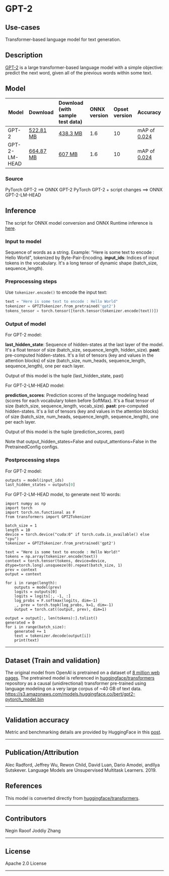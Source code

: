 <!--- SPDX-License-Identifier: Apache-2.0 -->

# GPT-2

## Use-cases
Transformer-based language model for text generation.

## Description
[GPT-2](https://openai.com/blog/better-language-models/) is a large transformer-based language model with a simple objective: predict the next word, given all of the previous words within some text.

## Model

 |Model        |Download  | Download (with sample test data)|ONNX version|Opset version|Accuracy |
|-------------|:--------------|:--------------|:--------------|:--------------|:--------------|
|GPT-2       |[522.81 MB](model/gpt2-10.onnx) | [438.3 MB](model/gpt2-10.tar.gz)| 1.6 | 10 |mAP of [0.024](https://docs.google.com/spreadsheets/d/1sryqufw2D0XlUH4sq3e9Wnxu5EAQkaohzrJbd5HdQ_w/edit#gid=0)|
|GPT-2-LM-HEAD |[664.87 MB](model/gpt2-lm-head-10.onnx) | [607 MB](model/gpt2-lm-head-10.tar.gz)| 1.6 | 10 |mAP of [0.024](https://docs.google.com/spreadsheets/d/1sryqufw2D0XlUH4sq3e9Wnxu5EAQkaohzrJbd5HdQ_w/edit#gid=0)|


### Source
PyTorch GPT-2 ==> ONNX GPT-2
PyTorch GPT-2 + script changes ==> ONNX GPT-2-LM-HEAD


## Inference
The script for ONNX model conversion and ONNX Runtime inference is [here](dependencies/GPT2-export.py).

### Input to model
Sequence of words as a string. Example: "Here is some text to encode : Hello World", tokenized by Byte-Pair-Encoding.
**input_ids**: Indices of input tokens in the vocabulary. It's a long tensor of dynamic shape (batch_size, sequence_length).



### Preprocessing steps
Use ```tokenizer.encode()``` to encode the input text:
```python
text = "Here is some text to encode : Hello World"
tokenizer = GPT2Tokenizer.from_pretrained('gpt2')
tokens_tensor = torch.tensor([torch.tensor(tokenizer.encode(text))])
```

### Output of model
For GPT-2 model:

**last_hidden_state**: Sequence of hidden-states at the last layer of the model. It's a float tensor of size (batch_size, sequence_length, hidden_size).
**past**: pre-computed hidden-states. It's a list of tensors (key and values in the attention blocks) of size (batch_size, num_heads, sequence_length, sequence_length), one per each layer.

Output of this model is the tuple (last_hidden_state, past)

For GPT-2-LM-HEAD model:

**prediction_scores**: Prediction scores of the language modeling head (scores for each vocabulary token before SoftMax). It's a float tensor of size (batch_size, sequence_length, vocab_size).
**past**: pre-computed hidden-states. It's a list of tensors (key and values in the attention blocks) of size (batch_size, num_heads, sequence_length, sequence_length), one per each layer.

Output of this model is the tuple (prediction_scores, past)

Note that output_hidden_states=False and output_attentions=False in the PretrainedConfig configs.

### Postprocessing steps
For GPT-2 model:

```python
outputs = model(input_ids)
last_hidden_states = outputs[0]
```

For GPT-2-LM-HEAD model, to generate next 10 words:
```
import numpy as np
import torch
import torch.nn.functional as F
from transformers import GPT2Tokenizer

batch_size = 1
length = 10
device = torch.device("cuda:0" if torch.cuda.is_available() else "cpu")
tokenizer = GPT2Tokenizer.from_pretrained('gpt2')

text = "Here is some text to encode : Hello World!"
tokens = np.array(tokenizer.encode(text))
context = torch.tensor(tokens, device=device, dtype=torch.long).unsqueeze(0).repeat(batch_size, 1)
prev = context
output = context

for i in range(length):
    outputs = model(prev)
    logits = outputs[0]
    logits = logits[:, -1, :]
    log_probs = F.softmax(logits, dim=-1)
    _, prev = torch.topk(log_probs, k=1, dim=-1)
    output = torch.cat((output, prev), dim=1)

output = output[:, len(tokens):].tolist()
generated = 0
for i in range(batch_size):
    generated += 1
    text = tokenizer.decode(output[i])
    print(text)
```
<hr>

## Dataset (Train and validation)
The original model from OpenAI is pretrained on a dataset of [8 million web pages](https://openai.com/blog/better-language-models).
The pretrained model is referenced in  [huggingface/transformers](https://github.com/huggingface/transformers/blob/main/transformers/modeling_gpt2.py) repository as a causal (unidirectional) transformer pre-trained using language modeling on a very large corpus of ~40 GB of text data.
https://s3.amazonaws.com/models.huggingface.co/bert/gpt2-pytorch_model.bin

<hr>

## Validation accuracy
Metric and benchmarking details are provided by HuggingFace in this [post](https://medium.com/huggingface/benchmarking-transformers-pytorch-and-tensorflow-e2917fb891c2).
<hr>


## Publication/Attribution
Alec Radford, Jeffrey Wu, Rewon Child, David Luan, Dario Amodei, andIlya Sutskever. Language Models are Unsupervised Multitask Learners. 2019.

## References
This model is converted directly from [huggingface/transformers](https://github.com/huggingface/transformers/blob/main/src/transformers/modeling_gpt2.py).
<hr>

## Contributors
Negin Raoof
Joddiy Zhang
<hr>

## License
Apache 2.0 License
<hr>
